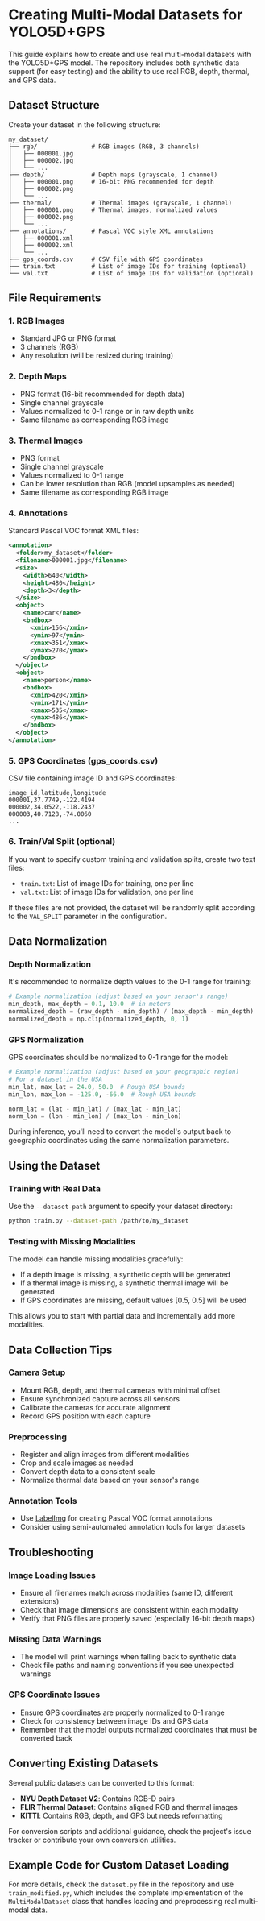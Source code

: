 # Creating Multi-Modal Datasets for YOLO5D+GPS

This guide explains how to create and use real multi-modal datasets with the YOLO5D+GPS model. The repository includes both synthetic data support (for easy testing) and the ability to use real RGB, depth, thermal, and GPS data.

## Dataset Structure

Create your dataset in the following structure:

```
my_dataset/
├── rgb/               # RGB images (RGB, 3 channels)
│   ├── 000001.jpg
│   ├── 000002.jpg
│   └── ...
├── depth/             # Depth maps (grayscale, 1 channel)
│   ├── 000001.png     # 16-bit PNG recommended for depth
│   ├── 000002.png
│   └── ...
├── thermal/           # Thermal images (grayscale, 1 channel)
│   ├── 000001.png     # Thermal images, normalized values
│   ├── 000002.png
│   └── ...
├── annotations/       # Pascal VOC style XML annotations
│   ├── 000001.xml
│   ├── 000002.xml
│   └── ...
├── gps_coords.csv     # CSV file with GPS coordinates
├── train.txt          # List of image IDs for training (optional)
└── val.txt            # List of image IDs for validation (optional)
```

## File Requirements

### 1. RGB Images
- Standard JPG or PNG format
- 3 channels (RGB)
- Any resolution (will be resized during training)

### 2. Depth Maps
- PNG format (16-bit recommended for depth data)
- Single channel grayscale
- Values normalized to 0-1 range or in raw depth units
- Same filename as corresponding RGB image

### 3. Thermal Images
- PNG format
- Single channel grayscale
- Values normalized to 0-1 range
- Can be lower resolution than RGB (model upsamples as needed)
- Same filename as corresponding RGB image

### 4. Annotations
Standard Pascal VOC format XML files:

```xml
<annotation>
  <folder>my_dataset</folder>
  <filename>000001.jpg</filename>
  <size>
    <width>640</width>
    <height>480</height>
    <depth>3</depth>
  </size>
  <object>
    <name>car</name>
    <bndbox>
      <xmin>156</xmin>
      <ymin>97</ymin>
      <xmax>351</xmax>
      <ymax>270</ymax>
    </bndbox>
  </object>
  <object>
    <name>person</name>
    <bndbox>
      <xmin>420</xmin>
      <ymin>171</ymin>
      <xmax>535</xmax>
      <ymax>486</ymax>
    </bndbox>
  </object>
</annotation>
```

### 5. GPS Coordinates (gps_coords.csv)
CSV file containing image ID and GPS coordinates:

```csv
image_id,latitude,longitude
000001,37.7749,-122.4194
000002,34.0522,-118.2437
000003,40.7128,-74.0060
...
```

### 6. Train/Val Split (optional)
If you want to specify custom training and validation splits, create two text files:
- `train.txt`: List of image IDs for training, one per line
- `val.txt`: List of image IDs for validation, one per line

If these files are not provided, the dataset will be randomly split according to the `VAL_SPLIT` parameter in the configuration.

## Data Normalization

### Depth Normalization
It's recommended to normalize depth values to the 0-1 range for training:

```python
# Example normalization (adjust based on your sensor's range)
min_depth, max_depth = 0.1, 10.0  # in meters
normalized_depth = (raw_depth - min_depth) / (max_depth - min_depth)
normalized_depth = np.clip(normalized_depth, 0, 1)
```

### GPS Normalization
GPS coordinates should be normalized to 0-1 range for the model:

```python
# Example normalization (adjust based on your geographic region)
# For a dataset in the USA
min_lat, max_lat = 24.0, 50.0  # Rough USA bounds
min_lon, max_lon = -125.0, -66.0  # Rough USA bounds

norm_lat = (lat - min_lat) / (max_lat - min_lat)
norm_lon = (lon - min_lon) / (max_lon - min_lon)
```

During inference, you'll need to convert the model's output back to geographic coordinates using the same normalization parameters.

## Using the Dataset

### Training with Real Data
Use the `--dataset-path` argument to specify your dataset directory:

```bash
python train.py --dataset-path /path/to/my_dataset
```

### Testing with Missing Modalities
The model can handle missing modalities gracefully:
- If a depth image is missing, a synthetic depth will be generated
- If a thermal image is missing, a synthetic thermal image will be generated
- If GPS coordinates are missing, default values [0.5, 0.5] will be used

This allows you to start with partial data and incrementally add more modalities.

## Data Collection Tips

### Camera Setup
- Mount RGB, depth, and thermal cameras with minimal offset
- Ensure synchronized capture across all sensors
- Calibrate the cameras for accurate alignment
- Record GPS position with each capture

### Preprocessing
- Register and align images from different modalities
- Crop and scale images as needed
- Convert depth data to a consistent scale
- Normalize thermal data based on your sensor's range

### Annotation Tools
- Use [LabelImg](https://github.com/tzutalin/labelImg) for creating Pascal VOC format annotations
- Consider using semi-automated annotation tools for larger datasets

## Troubleshooting

### Image Loading Issues
- Ensure all filenames match across modalities (same ID, different extensions)
- Check that image dimensions are consistent within each modality
- Verify that PNG files are properly saved (especially 16-bit depth maps)

### Missing Data Warnings
- The model will print warnings when falling back to synthetic data
- Check file paths and naming conventions if you see unexpected warnings

### GPS Coordinate Issues
- Ensure GPS coordinates are properly normalized to 0-1 range
- Check for consistency between image IDs and GPS data
- Remember that the model outputs normalized coordinates that must be converted back

## Converting Existing Datasets

Several public datasets can be converted to this format:

- **NYU Depth Dataset V2**: Contains RGB-D pairs
- **FLIR Thermal Dataset**: Contains aligned RGB and thermal images
- **KITTI**: Contains RGB, depth, and GPS but needs reformatting

For conversion scripts and additional guidance, check the project's issue tracker or contribute your own conversion utilities.

## Example Code for Custom Dataset Loading

For more details, check the `dataset.py` file in the repository and use `train_modified.py`, which includes the complete implementation of the `MultiModalDataset` class that handles loading and preprocessing real multi-modal data.